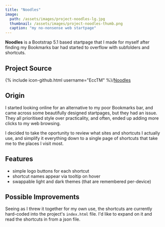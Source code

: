 ```yaml
---
title: "Noodles"
image:
  path: /assets/images/project-noodles-lg.jpg
  thumbnail: /assets/images/project-noodles-thumb.png
  caption: "my no-nonsense web startpage"
---
```


**Noodles** is a Bootstrap 5.1 based startpage that I made for myself after finding my Bookmarks bar had started to overflow with subfolders and shortcuts.

## Project Source

{% include icon-github.html username="EccTM" %}/[Noodles](https://github.com/EccTM/Noodles)

## Origin

I started looking online for an alternative to my poor Bookmarks bar, and came across some beautifully designed startpages, but they had an issue. They all prioritised style over practicality, and often, ended up adding more clicks to my web browsing.

I decided to take the oportunity to review what sites and shortcuts I actually use, and simplify it everything down to a single page of shortcuts that take me to the places I visit most.

## Features

- simple logo buttons for each shortcut
- shortcut names appear via tooltip on hover
- swappable light and dark themes (that are remembered per-device)

## Possible Improvements

Seeing as I threw it together for my own use, the shortcuts are currently hard-coded into the project's `index.html` file. I'd like to expand on it and read the shortcuts in from a json file.
